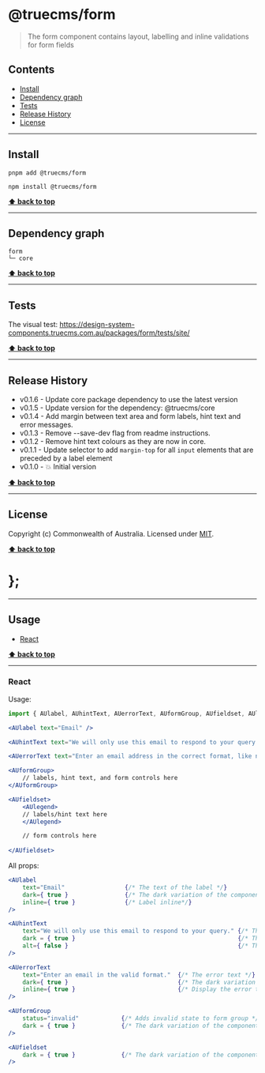 @truecms/form
============

> The form component contains layout, labelling and inline validations for form fields


## Contents

* [Install](#install)
* [Dependency graph](#dependency-graph)
* [Tests](#tests)
* [Release History](#release-history)
* [License](#license)


----------------------------------------------------------------------------------------------------------------------------------------------------------------


## Install


```shell
pnpm add @truecms/form
```

```shell
npm install @truecms/form
```


**[⬆ back to top](#contents)**


----------------------------------------------------------------------------------------------------------------------------------------------------------------


## Dependency graph

```shell
form
└─ core
```


**[⬆ back to top](#contents)**


----------------------------------------------------------------------------------------------------------------------------------------------------------------


## Tests

The visual test: https://design-system-components.truecms.com.au/packages/form/tests/site/


**[⬆ back to top](#contents)**


----------------------------------------------------------------------------------------------------------------------------------------------------------------


## Release History

* v0.1.6 - Update core package dependency to use the latest version
* v0.1.5 - Update version for the dependency: @truecms/core
* v0.1.4 - Add margin between text area and form labels, hint text and error messages.
* v0.1.3 - Remove --save-dev flag from readme instructions.
* v0.1.2 - Remove hint text colours as they are now in core.
* v0.1.1 - Update selector to add `margin-top` for all `input` elements that are preceded by a label element
* v0.1.0 - 💥 Initial version


**[⬆ back to top](#contents)**


----------------------------------------------------------------------------------------------------------------------------------------------------------------


## License

Copyright (c) Commonwealth of Australia.
Licensed under [MIT](https://raw.githubusercontent.com/govau/design-system-components/packages/core/master/LICENSE).


**[⬆ back to top](#contents)**

# };



----------------------------------------------------------------------------------------------------------------------------------------------------------------


## Usage


* [React](#react)


**[⬆ back to top](#contents)**


----------------------------------------------------------------------------------------------------------------------------------------------------------------

### React

Usage:

```jsx
import { AUlabel, AUhintText, AUerrorText, AUformGroup, AUfieldset, AUlegend } from '@truecms/form';

<AUlabel text="Email" />

<AUhintText text="We will only use this email to respond to your query." />

<AUerrorText text="Enter an email address in the correct format, like name@example.com" />

<AUformGroup>
    // labels, hint text, and form controls here
</AUformGroup>

<AUfieldset>
    <AUlegend>
    // labels/hint text here
    </AUlegend>

    // form controls here
    
</AUfieldset>
```

All props:

```jsx
<AUlabel 
    text="Email"                 {/* The text of the label */}
    dark={ true }                {/* The dark variation of the component */}
    inline={ true }              {/* Label inline*/}
/>

<AUhintText
    text="We will only use this email to respond to your query." {/* The hint text */}
    dark = { true }                                              {/* The dark variation of the component */}
    alt={ false }                                                {/* The alt variation of the component */}
/>

<AUerrorText
    text="Enter an email in the valid format."  {/* The error text */}
    dark={ true }                               {/* The dark variation of the component */}
    inline={ true }                             {/* Display the error text inline*/}
/>

<AUformGroup
    status="invalid"            {/* Adds invalid state to form group */}
    dark = { true }             {/* The dark variation of the component */}
/>

<AUfieldset 
    dark = { true }             {/* The dark variation of the component */}
/>
```
